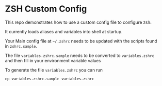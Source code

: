 # ZSH Custom Config

This repo demonstrates how to use a custom config file to configure zsh.

It currently loads aliases and variables into shell at startup.

Your Main config file at `~/.zshrc` needs to be updated with the scripts found in `zshrc.sample`.

The file `variables.zshrc.sample` needs to be converted to `variables.zshrc` and then fill in your environment variable values

To generate the file `variables.zshrc` you can run

```shell script
cp variables.zshrc.sample variables.zshrc
```
